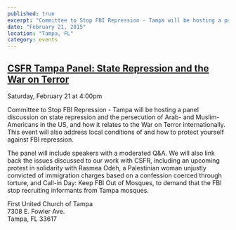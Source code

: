 ```yaml
---
published: true
excerpt: "Committee to Stop FBI Repression - Tampa will be hosting a panel discussion on state repression and the persecution of Arab- and Muslim-Americans in the US, and how it relates to the War on Terror internationally."
date: "February 21, 2015"
location: "Tampa, FL"
category: events
---
```


## [CSFR Tampa Panel: State Repression and the War on Terror](https://www.facebook.com/events/444820445667294/)
Saturday, February 21 at 4:00pm

Committee to Stop FBI Repression - Tampa will be hosting a panel discussion on state repression and the persecution of Arab- and Muslim-Americans in the US, and how it relates to the War on Terror internationally. This event will also address local conditions of and how to protect yourself against FBI repression. 

The panel will include speakers with a moderated Q&A. We will also link back the issues discussed to our work with CSFR, including an upcoming protest in solidarity with Rasmea Odeh, a Palestinian woman unjustly convicted of immigration charges based on a confession coerced through torture, and Call-in Day: Keep FBI Out of Mosques, to demand that the FBI stop recruiting informants from Tampa mosques.

First United Church of Tampa 
<br>7308 E. Fowler Ave.
<br>Tampa, FL 33617